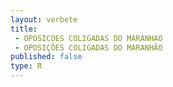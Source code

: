 ```yaml
---
layout: verbete
title:
 - OPOSICOES COLIGADAS DO MARANHAO
 - OPOSIÇÕES COLIGADAS DO MARANHÃO
published: false
type: R
---
```


